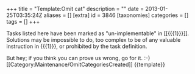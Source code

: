 +++
title = "Template:Omit cat"
description = ""
date = 2013-01-25T03:35:24Z
aliases = []
[extra]
id = 3846
[taxonomies]
categories = []
tags = []
+++

Tasks listed here have been marked as "un-implementable" in [[{{{1}}}]]. Solutions may be impossible to do, too complex to be of any valuable instruction in {{{1}}}, or prohibited by the task definition.

But hey; if you think you can prove us wrong, go for it. :-)<includeonly>[[Category:Maintenance/OmitCategoriesCreated]]</includeonly>
<noinclude>
{{template}}</noinclude>

